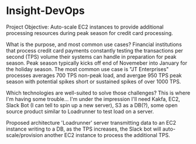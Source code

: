 # Insight-DevOps
Project Objective: Auto-scale EC2 instances to provide additional processing resources during peak season for credit card processing.

What is the purpose, and most common use cases?
Financial institutions that process credit card payments constantly testing the transactions per second (TPS) volume their systems can handle in preparation for peak season. Peak season typically kicks off end of Novemeber into January for the holiday season. The most common use case is "JT Enterprises" processes averages 700 TPS non-peak load, and avergae 950 TPS peak season with potential spikes short or sustained spikes of over 1000 TPS. 

Which technologies are well-suited to solve those challenges?
  This is where I'm having some trouble...
    I'm under the impression I'll need Kakfa, EC2, Slack Bot (I can tell to spin up a new server), S3 as a DB(?), some open source product similar to Loadrunner to test load on a server.
    
Proposed architecture
'Loadrunner' server transmitting data to an EC2 instance writing to a DB, as the TPS increases, the Slack bot will auto-scale/provision another EC2 instance to process the additional TPS. 
